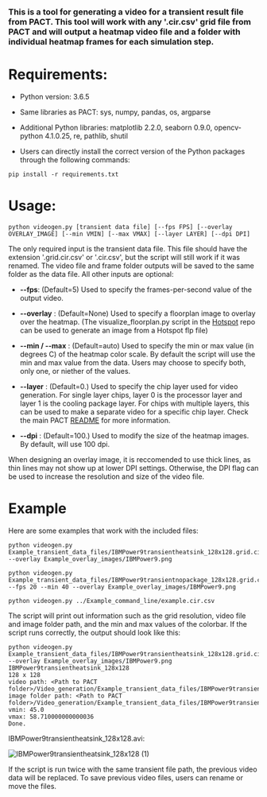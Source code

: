 ### This is a tool for generating a video for a transient result file from PACT. This tool will work with any '.cir.csv' grid file from PACT and will output a heatmap video file and a folder with individual heatmap frames for each simulation step.

# Requirements:

* Python version: 3.6.5

* Same libraries as PACT: sys, numpy, pandas, os, argparse

* Additional Python libraries: matplotlib 2.2.0, seaborn 0.9.0, opencv-python 4.1.0.25, re, pathlib, shutil

* Users can directly install the correct version of the Python packages through the following commands:
```
pip install -r requirements.txt
```

# Usage:

```
python videogen.py [transient data file] [--fps FPS] [--overlay OVERLAY_IMAGE] [--min VMIN] [--max VMAX] [--layer LAYER] [--dpi DPI]
```     

The only required input is the transient data file. This file should have the extension '.grid.cir.csv' or '.cir.csv', but the script will still work if it was renamed. The video file and frame folder outputs will be saved to the same folder as the data file. All other inputs are optional:

* **--fps**: (Default=5) Used to specify the frames-per-second value of the output video.

* **--overlay** : (Default=None) Used to specify a floorplan image to overlay over the heatmap. (The visualize_floorplan.py script in the [Hotspot](https://github.com/uvahotspot/HotSpot) repo can be used to generate an image from a Hotspot flp file)

* **--min / --max** : (Default=auto) Used to specify the min or max value (in degrees C) of the heatmap color scale. By default the script will use the min and max value from the data. Users may choose to specify both, only one, or niether of the values.

* **--layer** : (Default=0.) Used to specify the chip layer used for video generation. For single layer chips, layer 0 is the processor layer and layer 1 is the cooling package layer. For chips with multiple layers, this can be used to make a separate video for a specific chip layer. Check the main PACT [README](https://github.com/peaclab/PACT) for more information.

* **--dpi** : (Default=100.) Used to modify the size of the heatmap images. By default, will use 100 dpi.

When designing an overlay image, it is reccomended to use thick lines, as thin lines may not show up at lower DPI settings. Otherwise, the DPI flag can be used to increase the resolution and size of the video file.

# Example
Here are some examples that work with the included files:

```
python videogen.py Example_transient_data_files/IBMPower9transientheatsink_128x128.grid.cir.csv --overlay Example_overlay_images/IBMPower9.png
```
```
python videogen.py Example_transient_data_files/IBMPower9transientnopackage_128x128.grid.cir.csv --fps 20 --min 40 --overlay Example_overlay_images/IBMPower9.png 
```
```
python videogen.py ../Example_command_line/example.cir.csv
```
The script will print out information such as the grid resolution, video file and image folder path, and the min and max values of the colorbar. If the script runs correctly, the output should look like this:
```
python videogen.py Example_transient_data_files/IBMPower9transientheatsink_128x128.grid.cir.csv --overlay Example_overlay_images/IBMPower9.png
IBMPower9transientheatsink_128x128
128 x 128
video path: <Path to PACT folder>/Video_generation/Example_transient_data_files/IBMPower9transientheatsink_128x128.avi
image folder path: <Path to PACT folder>/Video_generation/Example_transient_data_files/IBMPower9transientheatsink_128x128_frames/
vmin: 45.0         
vmax: 58.710000000000036
Done.                  
```
IBMPower9transientheatsink_128x128.avi:

![IBMPower9transientheatsink_128x128 (1)](https://user-images.githubusercontent.com/12175631/125837775-d0e5aa7a-a29e-4a1e-9e15-b8379312034f.gif)

If the script is run twice with the same transient file path, the previous video data will be replaced. To save previous video files, users can rename or move the files.
